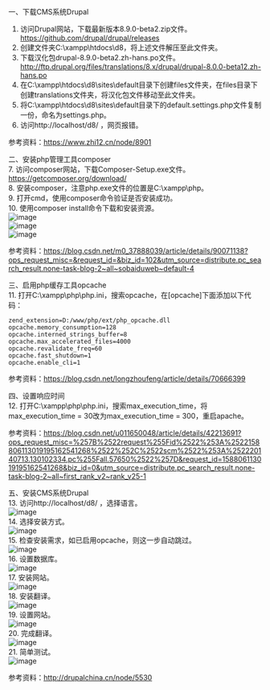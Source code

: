一、下载CMS系统Drupal  
1. 访问Drupal网站，下载最新版本8.9.0-beta2.zip文件。  
https://github.com/drupal/drupal/releases  
2. 创建文件夹C:\xampp\htdocs\d8，将上述文件解压至此文件夹。  
3. 下载汉化包drupal-8.9.0-beta2.zh-hans.po文件。  
http://ftp.drupal.org/files/translations/8.x/drupal/drupal-8.0.0-beta12.zh-hans.po  
4. 在C:\xampp\htdocs\d8\sites\default目录下创建files文件夹，在files目录下创建translations文件夹，将汉化包文件移动至此文件夹。  
5. 将C:\xampp\htdocs\d8\sites\default目录下的default.settings.php文件复制一份，命名为settings.php。  
6. 访问http://localhost/d8/ ，网页报错。  
  
参考资料：https://www.zhi12.cn/node/8901
  
二、安装php管理工具composer  
7. 访问composer网站，下载Composer-Setup.exe文件。  
https://getcomposer.org/download/  
8. 安装composer，注意php.exe文件的位置是C:\xampp\php。  
9. 打开cmd，使用composer命令验证是否安装成功。  
10. 使用composer install命令下载和安装资源。  
![image](https://github.com/shawn2529/DatebasePrinciple/blob/master/CMS系统安装配置与测试结果/composer1.PNG)  
![image](https://github.com/shawn2529/DatebasePrinciple/blob/master/CMS系统安装配置与测试结果/composer2.PNG)  
![image](https://github.com/shawn2529/DatebasePrinciple/blob/master/CMS系统安装配置与测试结果/composer3.PNG)  
  
参考资料：https://blog.csdn.net/m0_37888039/article/details/90071138?ops_request_misc=&request_id=&biz_id=102&utm_source=distribute.pc_search_result.none-task-blog-2~all~sobaiduweb~default-4  
  
三、启用php缓存工具opcache  
11. 打开C:\xampp\php\php.ini，搜索opcache，在[opcache]下面添加以下代码：  
```
zend_extension=D:/www/php/ext/php_opcache.dll
opcache.memory_consumption=128
opcache.interned_strings_buffer=8
opcache.max_accelerated_files=4000
opcache.revalidate_freq=60
opcache.fast_shutdown=1
opcache.enable_cli=1
```
  
参考资料：https://blog.csdn.net/longzhoufeng/article/details/70666399  
  
四、设置响应时间  
12. 打开C:\xampp\php\php.ini，搜索max_execution_time，将max_execution_time = 30改为max_execution_time = 300，重启apache。  
  
参考资料：https://blog.csdn.net/u011650048/article/details/42213691?ops_request_misc=%257B%2522request%255Fid%2522%253A%2522158806113019195162541268%2522%252C%2522scm%2522%253A%252220140713.130102334.pc%255Fall.57650%2522%257D&request_id=158806113019195162541268&biz_id=0&utm_source=distribute.pc_search_result.none-task-blog-2~all~first_rank_v2~rank_v25-1  
  
五、安装CMS系统Drupal  
13. 访问http://localhost/d8/ ，选择语言。  
![image](https://github.com/shawn2529/DatebasePrinciple/blob/master/CMS系统安装配置与测试结果/选择语言.PNG)   
14. 选择安装方式。  
![image](https://github.com/shawn2529/DatebasePrinciple/blob/master/CMS系统安装配置与测试结果/选择安装方式.PNG)  
15. 检查安装需求，如已启用opcache，则这一步自动跳过。  
![image](https://github.com/shawn2529/DatebasePrinciple/blob/master/CMS系统安装配置与测试结果/检查安装需求.PNG)    
16. 设置数据库。  
![image](https://github.com/shawn2529/DatebasePrinciple/blob/master/CMS系统安装配置与测试结果/设置数据库.PNG)  
17. 安装网站。  
![image](https://github.com/shawn2529/DatebasePrinciple/blob/master/CMS系统安装配置与测试结果/安装网站.PNG)  
18. 安装翻译。  
![image](https://github.com/shawn2529/DatebasePrinciple/blob/master/CMS系统安装配置与测试结果/安装翻译.PNG)   
19. 设置网站。  
![image](https://github.com/shawn2529/DatebasePrinciple/blob/master/CMS系统安装配置与测试结果/设置网站.PNG)  
20. 完成翻译。  
![image](https://github.com/shawn2529/DatebasePrinciple/blob/master/CMS系统安装配置与测试结果/完成翻译.PNG)  
21. 简单测试。  
![image](https://github.com/shawn2529/DatebasePrinciple/blob/master/CMS系统安装配置与测试结果/简单测试.PNG)  
  
参考资料：http://drupalchina.cn/node/5530
